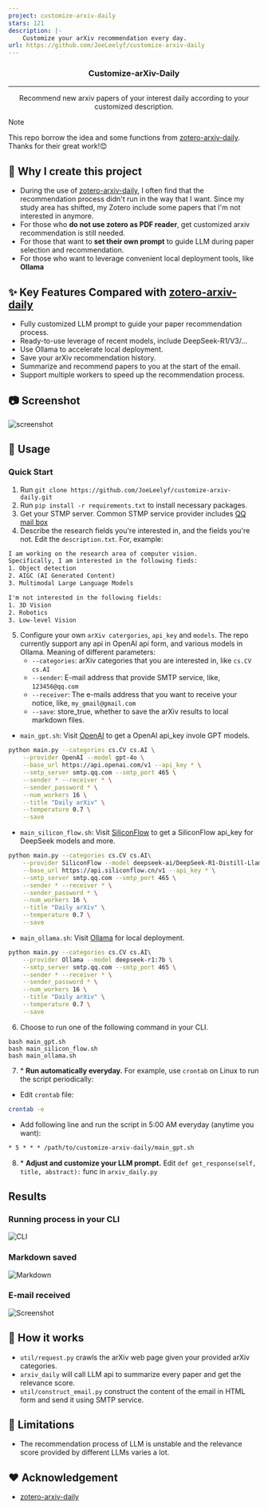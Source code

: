 ```yaml
---
project: customize-arxiv-daily
stars: 121
description: |-
    Customize your arXiv recommendation every day.
url: https://github.com/JoeLeelyf/customize-arxiv-daily
---
```


<h3 align="center">Customize-arXiv-Daily</h3>

---

<p align="center"> Recommend new arxiv papers of your interest daily according to your customized description.
    <br> 
</p>

> [!NOTE]
> This repo borrow the idea and some functions from [zotero-arxiv-daily](https://github.com/TideDra/zotero-arxiv-daily). Thanks for their great work!😊

## 🧐 Why I create this project <a name = "about"></a>

- During the use of [zotero-arxiv-daily](https://github.com/TideDra/zotero-arxiv-daily), I often find that the recommendation process didn't run in the way that I want. Since my study area has shifted, my Zotero include some papers that I'm not interested in anymore.
- For those who **do not use zotero as PDF reader**, get customized arxiv recommendation is still needed.
- For those that want to **set their own prompt** to guide LLM during paper selection and recommendation.
- For those who want to leverage convenient local deployment tools, like **Ollama**

## ✨ Key Features Compared with [zotero-arxiv-daily](https://github.com/TideDra/zotero-arxiv-daily)

- Fully customized LLM prompt to guide your paper recommendation process.
- Ready-to-use leverage of recent models, include DeepSeek-R1/V3/...
- Use Ollama to accelerate local deployment.
- Save your arXiv recommendation history.
- Summarize and recommend papers to you at the start of the email.
- Support multiple workers to speed up the recommendation process.

## 📷 Screenshot

![screenshot](./assets/screenshot.png)

## 🚀 Usage

### Quick Start

1. Run `git clone https://github.com/JoeLeelyf/customize-arxiv-daily.git`
2. Run `pip install -r requirements.txt` to install necessary packages.
3. Get your STMP server. Common STMP service provider includes [QQ mail box](https://service.mail.qq.com/detail/0/427)
4. Describe the research fields you're interested in, and the fields you're not. Edit the `description.txt`. For, example:

```txt
I am working on the research area of computer vision.
Specifically, I am interested in the following fieds:
1. Object detection
2. AIGC (AI Generated Content)
3. Multimodal Large Language Models

I'm not interested in the following fields:
1. 3D Vision
2. Robotics
3. Low-level Vision
```

5. Configure your own `arXiv catergories`, `api_key` and `models`. The repo currently support any api in OpenAI api form, and various models in Ollama. Meaning of different parameters:
   - `--categories`: arXiv categories that you are interested in, like `cs.CV` `cs.AI`
   - `--sender`: E-mail address that provide SMTP service, like, `123456@qq.com`
   - `--receiver`: The e-mails address that you want to receive your notice, like, `my_gmail@gmail.com`
   - `--save`: store_true, whether to save the arXiv results to local markdown files.

- `main_gpt.sh`: Visit [OpenAI](https://openai.com/) to get a OpenAI api_key invole GPT models.

```bash
python main.py --categories cs.CV cs.AI \
    --provider OpenAI --model gpt-4o \
    --base_url https://api.openai.com/v1 --api_key * \
    --smtp_server smtp.qq.com --smtp_port 465 \
    --sender * --receiver * \
    --sender_password * \
    --num_workers 16 \
    --title "Daily arXiv" \
    --temperature 0.7 \
    --save
```

- `main_silicon_flow.sh`: Visit [SiliconFlow](https://siliconflow.cn/zh-cn/) to get a SiliconFlow api_key for DeepSeek models and more.

```bash
python main.py --categories cs.CV cs.AI\
    --provider SiliconFlow --model deepseek-ai/DeepSeek-R1-Distill-Llama-70B \
    --base_url https://api.siliconflow.cn/v1 --api_key * \
    --smtp_server smtp.qq.com --smtp_port 465 \
    --sender * --receiver * \
    --sender_password * \
    --num_workers 16 \
    --title "Daily arXiv" \
    --temperature 0.7 \
    --save
```

- `main_ollama.sh`: Visit [Ollama](https://ollama.com/) for local deployment.

```bash
python main.py --categories cs.CV cs.AI\
    --provider Ollama --model deepseek-r1:7b \
    --smtp_server smtp.qq.com --smtp_port 465 \
    --sender * --receiver * \
    --sender_password * \
    --num_workers 16 \
    --title "Daily arXiv" \
    --temperature 0.7 \
    --save
```

6. Choose to run one of the following command in your CLI.

```
bash main_gpt.sh
bash main_silicon_flow.sh
bash main_ollama.sh
```

7. \* **Run automatically everyday.** For example, use `crontab` on Linux to run the script periodically:

- Edit `crontab` file:

```bash
crontab -e
```

- Add following line and run the script in 5:00 AM everyday (anytime you want):

```txt
* 5 * * * /path/to/customize-arxiv-daily/main_gpt.sh
```

8. \* **Adjust and customize your LLM prompt.** Edit `def get_response(self, title, abstract):` func in `arxiv_daily.py`

## Results

### Running process in your CLI

![CLI](./assets/cli.png)

### Markdown saved

![Markdown](./assets/markdown.png)

### E-mail received

![Screenshot](./assets/screenshot.png)

## 📖 How it works

- `util/request.py` crawls the arXiv web page given your provided arXiv categories.
- `arxiv_daily` will call LLM api to summarize every paper and get the relevance score.
- `util/construct_email.py` construct the content of the email in HTML form and send it using SMTP service.

## 📌 Limitations

- The recommendation process of LLM is unstable and the relevance score provided by different LLMs varies a lot.

## ❤️ Acknowledgement

- [zotero-arxiv-daily](https://github.com/TideDra/zotero-arxiv-daily)

